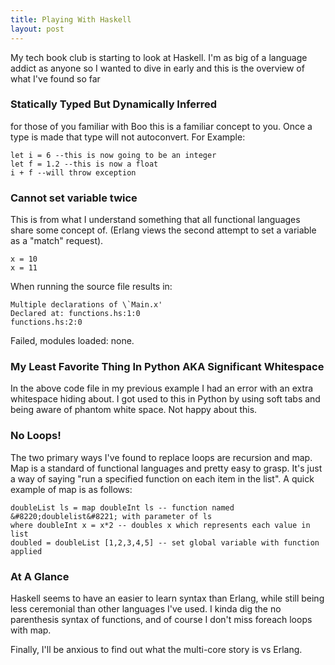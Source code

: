 ```yaml
---
title: Playing With Haskell
layout: post
---
```

My tech book club is starting to look at Haskell. I'm as big of a language addict as anyone so I wanted to dive in early and this is the overview of what I've found so far

### Statically Typed But Dynamically Inferred

for those of you familiar with Boo this is a familiar concept to you. Once a type is made that type will not autoconvert. For Example:

    let i = 6 --this is now going to be an integer 
    let f = 1.2 --this is now a float 
    i + f --will throw exception 

### Cannot set variable twice

This is from what I understand something that all functional languages share some concept of. (Erlang views the second attempt to set a variable as a "match" request).

    x = 10
    x = 11

When running the source file results in: 

    Multiple declarations of \`Main.x'
    Declared at: functions.hs:1:0
    functions.hs:2:0 

Failed, modules loaded: none. 

### My Least Favorite Thing In Python AKA Significant Whitespace

In the above code file in my previous example I had an error with an extra whitespace hiding about. I got used to this in Python by using soft tabs and being aware of phantom white space. Not happy about this. 

### No Loops!

The two primary ways I've found to replace loops are recursion and map. Map is a standard of functional languages and pretty easy to grasp. It's just a way of saying "run a specified function on each item in the list". A quick example of map is as follows:

    doubleList ls = map doubleInt ls -- function named &#8220;doublelist&#8221; with parameter of ls  
    where doubleInt x = x*2 -- doubles x which represents each value in list
    doubled = doubleList [1,2,3,4,5] -- set global variable with function applied

### At A Glance

Haskell seems to have an easier to learn syntax than Erlang, while still being less ceremonial than other languages I've used. I kinda dig the no parenthesis syntax of functions, and of course I don't miss foreach loops with map.
  
Finally, I'll be anxious to find out what the multi-core story is vs Erlang.
